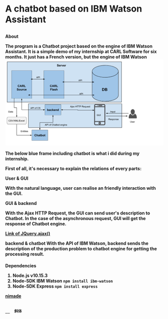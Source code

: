 <h1>A chatbot based on IBM Watson Assistant


**<h4>About** 

The program is a Chatbot project based on the engine of IBM Watson Assistant. It is a simple demo of my internship at CARL Software for six months.
It just has a French version, but the engine of IBM Watson   
![image](https://github.com/pain2gain/Chatbot_IBM_Watson/raw/master/Images/Architeture.png)

The below blue frame including chatbot is what i did during my internship. 

First of all, it's necessary to explain the **relations** of every parts:

**User & GUI**

With the natural language, user can realise an friendly interaction with the GUI.

**GUI & backend**

With the Ajax HTTP Request, the GUI can send user's description to Chatbot. In the case of the asynchronous request, GUI will get the response of Chatbot engine.

[Link of JQuery.ajax()](https://api.jquery.com/jquery.ajax/)

**backend & chatbot**
With the API of IBM Watson, backend sends the description of the production problem to chatbot engine for getting the processing result.



**<h4>Dependencies** 

1. Node.js v10.15.3 
2. Node-SDK IBM Watson `npm install ibm-watson`
3. Node-SDK Express `npm install express`


[nimade](google.com)

~~~~ 消除线

__  斜体
